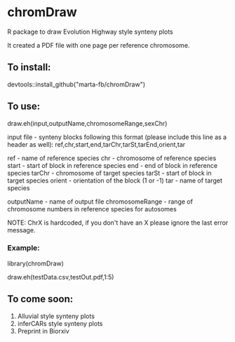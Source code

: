# chromDraw
R package to draw Evolution Highway style synteny plots

It created a PDF file with one page per reference chromosome.

## To install:
devtools::install_github("marta-fb/chromDraw")

## To use:

draw.eh(input,outputName,chromosomeRange,sexChr)

input file - synteny blocks following this format (please include this line as a header as well):
  ref,chr,start,end,tarChr,tarSt,tarEnd,orient,tar
  
  ref - name of reference species
  chr - chromosome of reference species
  start - start of block in reference species
  end - end of block in reference species
  tarChr - chromosome of target species
  tarSt - start of block in target species
  orient - orientation of the block (1 or -1)
  tar - name of target species

outputName - name of output file
chromosomeRange - range of chromosome numbers in reference species for autosomes

NOTE: ChrX is hardcoded, if you don't have an X please ignore the last error message.

### Example:  
library(chromDraw)

draw.eh(testData.csv,testOut.pdf,1:5)

## To come soon:

1. Alluvial style synteny plots
2. inferCARs style synteny plots
3. Preprint in Biorxiv
